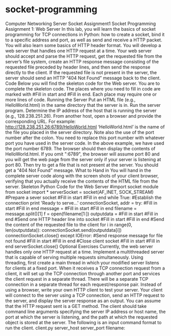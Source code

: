 # socket-programming
Computer Networking Server Socket Assignment1 Socket Programming Assignment 1: Web Server In this lab, you will learn the basics of socket programming for TCP connections in Python: how to create a socket, bind it to a specific address and port, as well as send and receive a HTTP packet. You will also learn some basics of HTTP header format. You will develop a web server that handles one HTTP request at a time. Your web server should accept and parse the HTTP request, get the requested file from the server’s file system, create an HTTP response message consisting of the requested file preceded by header lines, and then send the response directly to the client. If the requested file is not present in the server, the server should send an HTTP “404 Not Found” message back to the client. Code Below you will find the skeleton code for the Web server. You are to complete the skeleton code. The places where you need to fill in code are marked with #Fill in start and #Fill in end. Each place may require one or more lines of code. Running the Server Put an HTML file (e.g., HelloWorld.html) in the same directory that the server is in. Run the server program. Determine the IP address of the host that is running the server (e.g., 128.238.251.26). From another host, open a browser and provide the corresponding URL. For example: http://128.238.251.26:6789/HelloWorld.html ‘HelloWorld.html’ is the name of the file you placed in the server directory. Note also the use of the port number after the colon. You need to replace this port number with whatever port you have used in the server code. In the above example, we have used the port number 6789. The browser should then display the contents of HelloWorld.html. If you omit ":6789", the browser will assume port 80 and you will get the web page from the server only if your server is listening at port 80. Then try to get a file that is not present at the server. You should get a “404 Not Found” message. What to Hand in You will hand in the complete server code along with the screen shots of your client browser, verifying that you actually receive the contents of the HTML file from the server. Skeleton Python Code for the Web Server #import socket module from socket import * serverSocket = socket(AF_INET, SOCK_STREAM) #Prepare a sever socket #Fill in start #Fill in end while True: #Establish the connection print 'Ready to serve...' connectionSocket, addr = try: #Fill in start #Fill in end message = #Fill in start #Fill in end filename = message.split()[1] f = open(filename[1:]) outputdata = #Fill in start #Fill in end #Send one HTTP header line into socket #Fill in start #Fill in end #Send the content of the requested file to the client for i in range(0, len(outputdata)): connectionSocket.send(outputdata[i]) connectionSocket.close() except IOError: #Send response message for file not found #Fill in start #Fill in end #Close client socket #Fill in start #Fill in end serverSocket.close() Optional Exercises  Currently, the web server handles only one HTTP request at a time. Implement a multithreaded server that is capable of serving multiple requests simultaneously. Using threading, first create a main thread in which your modified server listens for clients at a fixed port. When it receives a TCP connection request from a client, it will set up the TCP connection through another port and services the client request in a separate thread. There will be a separate TCP connection in a separate thread for each request/response pair. Instead of using a browser, write your own HTTP client to test your server. Your client will connect to the server using a TCP connection, send an HTTP request to the server, and display the server response as an output. You can assume that the HTTP request sent is a GET method. The client should take command line arguments specifying the server IP address or host name, the port at which the server is listening, and the path at which the requested object is stored at the server. The following is an input command format to run the client. client.py server_host server_port filename:

